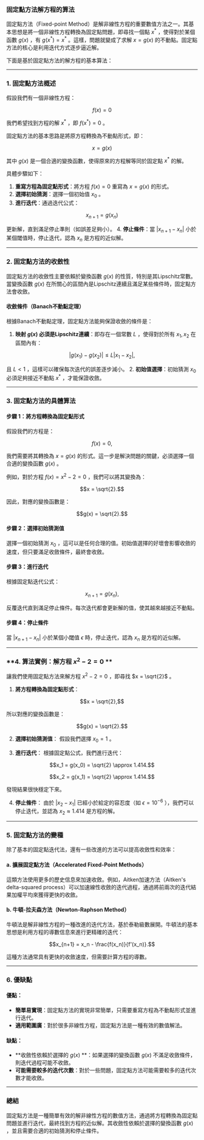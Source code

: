 ### **固定點方法解方程的算法**

固定點方法（Fixed-point Method）是解非線性方程的重要數值方法之一。其基本思想是將一個非線性方程轉換為固定點問題，即尋找一個點  $`x^*`$ ，使得對於某個函數  $`g(x)`$ ，有  $`g(x^*) = x^*`$ 。這樣，問題就變成了求解  $`x = g(x)`$  的不動點。固定點方法的核心是利用迭代方式逐步逼近解。

下面是基於固定點方法的解方程的基本算法：

---

### **1. 固定點方法概述**

假設我們有一個非線性方程：

```math
f(x) = 0
```

我們希望找到方程的解  $`x^*`$ ，即  $`f(x^*) = 0`$ 。

固定點方法的基本思路是將原方程轉換為不動點形式，即：

```math
x = g(x)
```

其中  $`g(x)`$  是一個合適的變換函數，使得原來的方程解等同於固定點  $`x^*`$  的解。

具體步驟如下：
1. **重寫方程為固定點形式**：將方程  $`f(x) = 0`$  重寫為  $`x = g(x)`$  的形式。
2. **選擇初始猜測**：選擇一個初始值  $`x_0`$ 。
3. **進行迭代**：通過迭代公式：
   
```math
x_{n+1} = g(x_n)
```

   更新解，直到滿足停止準則（如誤差足夠小）。
4. **停止條件**：當  $`|x_{n+1} - x_n|`$  小於某個閾值時，停止迭代，認為  $`x_n`$  是方程的近似解。

---

### **2. 固定點方法的收斂性**

固定點方法的收斂性主要依賴於變換函數  $`g(x)`$  的性質，特別是其Lipschitz常數。當變換函數  $`g(x)`$  在所關心的區間內是Lipschitz連續且滿足某些條件時，固定點方法會收斂。

#### **收斂條件（Banach不動點定理）**

根據Banach不動點定理，固定點方法能夠保證收斂的條件是：
1. **映射  $`g(x)`$  必須是Lipschitz連續**：即存在一個常數  $`L`$ ，使得對於所有  $`x_1, x_2`$  在區間內有：
   
```math
|g(x_1) - g(x_2)| \leq L |x_1 - x_2|,
```

   且  $`L < 1`$ ，這樣可以確保每次迭代的誤差逐步減小。
2. **初始值選擇**：初始猜測  $`x_0`$  必須足夠接近不動點  $`x^*`$ ，才能保證收斂。

---

### **3. 固定點方法的具體算法**

#### **步驟 1：將方程轉換為固定點形式**

假設我們的方程是：

```math
f(x) = 0,
```

我們需要將其轉換為  $`x = g(x)`$  的形式。這一步是解決問題的關鍵，必須選擇一個合適的變換函數  $`g(x)`$ 。

例如，對於方程  $`f(x) = x^2 - 2 = 0`$ ，我們可以將其變換為：

```math
x = \sqrt{2}.
```

因此，對應的變換函數是：

```math
g(x) = \sqrt{2}.
```


#### **步驟 2：選擇初始猜測值**

選擇一個初始猜測  $`x_0`$ ，這可以是任何合理的值。初始值選擇的好壞會影響收斂的速度，但只要滿足收斂條件，最終會收斂。

#### **步驟 3：進行迭代**

根據固定點迭代公式：

```math
x_{n+1} = g(x_n),
```

反覆迭代直到滿足停止條件。每次迭代都會更新解的值，使其越來越接近不動點。

#### **步驟 4：停止條件**

當  $`|x_{n+1} - x_n|`$  小於某個小閾值  $`\epsilon`$  時，停止迭代，認為  $`x_n`$  是方程的近似解。

---

### **4. 算法實例：解方程  $`x^2 - 2 = 0`$ **

讓我們使用固定點方法來解方程  $`x^2 - 2 = 0`$ ，即尋找  $`x = \sqrt{2}`$ 。

1. **將方程轉換為固定點形式**：
   
```math
x = \sqrt{2},
```

   所以對應的變換函數是：
   
```math
g(x) = \sqrt{2}.
```


2. **選擇初始猜測值**：
   假設我們選擇  $`x_0 = 1`$ 。

3. **進行迭代**：
   根據固定點公式，我們進行迭代：
   
```math
x_1 = g(x_0) = \sqrt{2} \approx 1.414.
```

   
```math
x_2 = g(x_1) = \sqrt{2} \approx 1.414.
```

   發現結果很快穩定下來。

4. **停止條件**：
   由於  $`|x_2 - x_1|`$  已經小於給定的容忍度（如  $`\epsilon = 10^{-6}`$ ），我們可以停止迭代，並認為  $`x_2 \approx 1.414`$  是方程的解。

---

### **5. 固定點方法的變種**

除了基本的固定點迭代法，還有一些改進的方法可以提高收斂性和效率：

#### **a. 擴展固定點方法（Accelerated Fixed-Point Methods）**

這類方法使用更多的歷史信息來加速收斂。例如，Aitken加速方法（Aitken's delta-squared process）可以加速線性收斂的迭代過程，通過將前兩次的迭代結果加權平均來獲得更快的收斂。

#### **b. 牛頓-拉夫森方法（Newton-Raphson Method）**

牛頓法是解非線性方程的一種改進的迭代方法，基於泰勒級數展開。牛頓法的基本思想是利用方程的導數信息來進行更精確的迭代：

```math
x_{n+1} = x_n - \frac{f(x_n)}{f'(x_n)}.
```

這種方法通常具有更快的收斂速度，但需要計算方程的導數。

---

### **6. 優缺點**

#### **優點**：
- **簡單易實現**：固定點方法的實現非常簡單，只需要重寫方程為不動點形式並進行迭代。
- **適用範圍廣**：對於很多非線性方程，固定點方法是一種有效的數值解法。

#### **缺點**：
- **收斂性依賴於選擇的  $`g(x)`$ **：如果選擇的變換函數  $`g(x)`$  不滿足收斂條件，則迭代過程可能不收斂。
- **可能需要較多的迭代次數**：對於一些問題，固定點方法可能需要較多的迭代次數才能收斂。

---

### **總結**

固定點方法是一種簡單有效的解非線性方程的數值方法，通過將方程轉換為固定點問題並進行迭代，最終找到方程的近似解。其收斂性依賴於選擇的變換函數  $`g(x)`$ ，並且需要合適的初始猜測和停止條件。